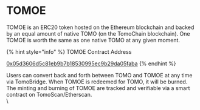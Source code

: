 # TOMOE

TOMOE is an ERC20 token hosted on the Ethereum blockchain  and backed by an equal amount of native TOMO (on the TomoChain blockchain). One TOMOE is worth the same as one native TOMO at any given moment.&#x20;

{% hint style="info" %}
TOMOE Contract Address

[0x05d3606d5c81eb9b7b18530995ec9b29da05faba](https://etherscan.io/address/0x05d3606d5c81eb9b7b18530995ec9b29da05faba)
{% endhint %}

Users can convert back and forth between TOMO and TOMOE at any time via TomoBridge. When TOMOE is redeemed for TOMO, it will be burned. The minting and burning of TOMOE are tracked and verifiable via a smart contract on TomoScan/Etherscan.\
\
